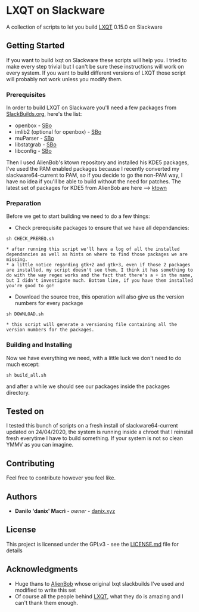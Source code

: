 # LXQT on Slackware

A collection of scripts to let you build [LXQT](https://github.com/lxqt/lxqt/) 0.15.0 on Slackware

## Getting Started

If you want to build lxqt on Slackware these scripts will help you. I tried to make every step trivial but I can't be sure these instructions will work on every system. If you want to build different versions of LXQT those script will probably not work unless you modify them.

### Prerequisites

In order to build LXQT on Slackware you'll need a few packages from [SlackBuilds.org](https://slackbuilds.org/), here's the list:

* openbox - [SBo](https://slackbuilds.org/repository/14.2/desktop/openbox/)
* imlib2 (optional for openbox) - [SBo](https://slackbuilds.org/repository/14.2/libraries/imlib2/)
* muParser - [SBo](https://slackbuilds.org/repository/14.2/libraries/muParser/)
* libstatgrab - [SBo](https://slackbuilds.org/repository/14.2/libraries/libstatgrab/)
* libconfig - [SBo](https://slackbuilds.org/repository/14.2/libraries/libconfig/)

Then I used AlienBob's ktown repository and installed his KDE5 packages, I've used the PAM enabled packages because I recently converted my slackware64-current to PAM, so if you decide to go the non-PAM way, I have no idea if you'll be able to build without the need for patches.
The latest set of packages for KDE5 from AlienBob are here --> [ktown](https://alien.slackbook.org/ktown/current/)

### Preparation

Before we get to start building we need to do a few things:

* Check prerequisite packages to ensure that we have all dependancies:
```
sh CHECK_PREREQ.sh
```
    * after running this script we'll have a log of all the installed dependancies as well as hints on where to find those packages we are missing.
    * a little notice regarding gtk+2 and gtk+3, even if those 2 packages are installed, my script doesn't see them, I think it has something to do with the way regex works and the fact that there's a + in the name, but I didn't investigate much. Bottom line, if you have them installed you're good to go!
* Download the source tree, this operation will also give us the version numbers for every package
```
sh DOWNLOAD.sh
```
    * this script will generate a versioning file containing all the version numbers for the packages.

### Building and Installing

Now we have everything we need, with a little luck we don't need to do much except:
```
sh build_all.sh
```
and after a while we should see our packages inside the packages directory.

## Tested on

I tested this bunch of scripts on a fresh install of slackware64-current updated on 24/04/2020, the system is running inside a chroot that I reinstall fresh everytime I have to build something.
If your system is not so clean YMMV as you can imagine.

## Contributing

Feel free to contribute however you feel like. 

## Authors

* **Danilo 'danix' Macrì** - *owner* - [danix.xyz](https://danix.xyz)

## License

This project is licensed under the GPLv3 - see the [LICENSE.md](LICENSE.md) file for details

## Acknowledgments

* Huge thans to [AlienBob](https://alien.slackbook.org/blog/) whose original lxqt slackbuilds I've used and modified to write this set
* Of course all the people behind [LXQT](https://github.com/lxqt/lxqt/), what they do is amazing and I can't thank them enough.
